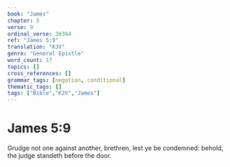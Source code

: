 ```yaml
---
book: "James"
chapter: 5
verse: 9
ordinal_verse: 30364
ref: "James 5:9"
translation: "KJV"
genre: "General Epistle"
word_count: 17
topics: []
cross_references: []
grammar_tags: [negation, conditional]
thematic_tags: []
tags: ["Bible","KJV","James"]
---
```


# James 5:9

Grudge not one against another, brethren, lest ye be condemned: behold, the judge standeth before the door.
